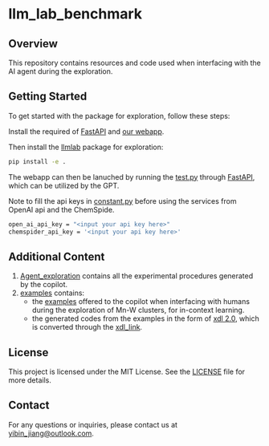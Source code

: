 # llm_lab_benchmark

## Overview

This repository contains resources and code used when interfacing with the AI agent during the exploration.

## Getting Started

To get started with the package for exploration, follow these steps:

Install the required of [FastAPI](https://fastapi.tiangolo.com/) and [our webapp](./internal_dependencies/nl2code_web/).

Then install the [llmlab](./llmlab) package for exploration:

   ```bash
   pip install -e .
   ```

The webapp can then be lanuched by running the [test.py](./internal_dependencies//nl2code_web//NL2CodeWebApp//test.py) through [FastAPI](https://fastapi.tiangolo.com/), which can be utilized by the GPT.

Note to fill the api keys in [constant.py](./llmlab/constant.py) before using the services from OpenAI api and the ChemSpide.
   ```bash
   open_ai_api_key = "<input your api key here>"
   chemspider_api_key = '<input your api key here>'
   ```
## Additional Content
1. [Agent_exploration](./Agent_exploration) contains all the experimental procedures generated by the copilot. 
2. [examples](./examples) contains:
   - the [examples](./examples/ExampleWithComments/) offered to the copilot when interfacing with humans during the exploration of Mn-W clusters, for in-context learning.
   - the generated codes from the examples in the form of [xdl 2.0](https://croningroup.gitlab.io/chemputer/xdl/standard/index.html), which is converted through the [xdl_link](./examples/xdl_conversion/xdl_conversion.ipynb). 


## License

This project is licensed under the MIT License. See the [LICENSE](LICENSE) file for more details.

## Contact

For any questions or inquiries, please contact us at yibin_jiang@outlook.com.
